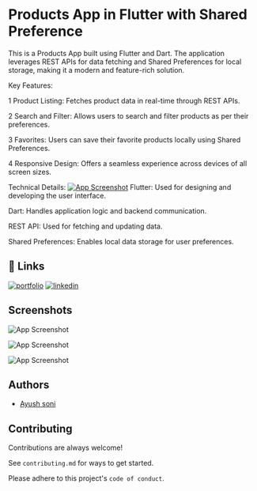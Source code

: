 
# Products App in Flutter with Shared Preference

This is a Products App built using Flutter and Dart. The application leverages REST APIs for data fetching and Shared Preferences for local storage, making it a modern and feature-rich solution.


Key Features:

1 Product Listing: Fetches product data in real-time through REST APIs.

2 Search and Filter: Allows users to search and filter products as per their preferences.

3 Favorites: Users can save their favorite products locally using Shared Preferences.

4 Responsive Design: Offers a seamless experience across devices of all screen sizes.

Technical Details:
<a href = " ">![App Screenshot](https://ibb.co/3rdyPyy)</a>
Flutter: Used for designing and developing the user interface.

Dart: Handles application logic and backend communication.

REST API: Used for fetching and updating data.

Shared Preferences: Enables local data storage for user preferences.




## 🔗 Links
[![portfolio](https://img.shields.io/badge/my_portfolio-000?style=for-the-badge&logo=ko-fi&logoColor=white)](https://katherineoelsner.com/)
[![linkedin](https://img.shields.io/badge/linkedin-0A66C2?style=for-the-badge&logo=linkedin&logoColor=white)](https://www.linkedin.com/)



## Screenshots

![App Screenshot](https://ibb.co/mBGwQGH)

![App Screenshot](https://ibb.co/hCV8y5x)

![App Screenshot](https://ibb.co/wCDcYbJ)



## Authors

- [Ayush soni](https://www.github.com/octokatherine)


## Contributing

Contributions are always welcome!

See `contributing.md` for ways to get started.

Please adhere to this project's `code of conduct`.

